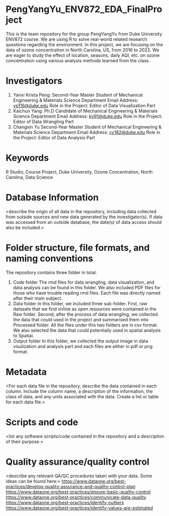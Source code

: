 # PengYangYu_ENV872_EDA_FinalProject
This is the team repository for the group PengYangYu from Duke University ENV872 course. We are using R to solve real-world related research questions regarding the environment. In this project, we are focusing on the data of ozone concentration in North Carolina, US, from 2016 to 2022. We are eager to study the effect of location, seasons, daily AQI, etc. on ozone concentration using various analysis methods learned from the class.

# Investigators
1. Yanxi Krista Peng:
   Second-Year Master Student of Mechanical Engineering & Materials Science Department
   Email Address: yp116@duke.edu
   Role in the Project: Editor of Data Visualization Part
2. Kaichun Yang:
   Ph.D Candidate of Mechanical Engineering & Materials Science Department
   Email Address: ky91@duke.edu
   Role in the Project: Editor of Data Wrangling Part
3. Changxin Yu
   Second-Year Master Student of Mechanical Engineering & Materials Science Department
   Email Address: cy182@duke.edu
   Role in the Project: Editor of Data Analysis Part
   
# Keywords
R Studio, Course Project, Duke University, Ozone Concentration, North Carolina, Data Science

# Database Information
<describe the origin of all data in the repository, including data collected from outside sources and new data generated by the investigator(s). If data was accessed from an outside database, the date(s) of data access should also be included.>

# Folder structure, file formats, and naming conventions 
The repository contains three folder in total.
1. Code folder
   The rmd files for data wrangling, data visualization, and data analysis can be found in this folder. We also included PDF files for those who have trouble reading rmd files. Each file was directly named after their main subject.
2. Data folder
   In this folder, we included three sub-folder. First, raw datasets that we find online as open resources were contained in the Raw folder. Second, after the process of data wrangling, we collected the data that could used in the project and summarised them into Processed folder. All the files under this two folders are in csv format. We also selected the data that could potentially used in spatial analysis to Spatial. 
3. Output folder
   In this folder, we collected the output image in data visulization and analysis part and each files are either in pdf or png format.
  
# Metadata
<For each data file in the repository, describe the data contained in each column. Include the column name, a description of the information, the class of data, and any units associated with the data. Create a list or table for each data file.> 

# Scripts and code

<list any software scripts/code contained in the repository and a description of their purpose.>

# Quality assurance/quality control

<describe any relevant QA/QC procedures taken with your data. Some ideas can be found here:>
<https://www.dataone.org/best-practices/develop-quality-assurance-and-quality-control-plan>
<https://www.dataone.org/best-practices/ensure-basic-quality-control>
<https://www.dataone.org/best-practices/communicate-data-quality>
<https://www.dataone.org/best-practices/identify-outliers>
<https://www.dataone.org/best-practices/identify-values-are-estimated>
